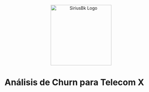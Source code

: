 <p align="center">
  <img src="assets/logo_siriusbk.png" alt="SiriusBk Logo" width="200"/>
</p>

#  Análisis de Churn para Telecom X
